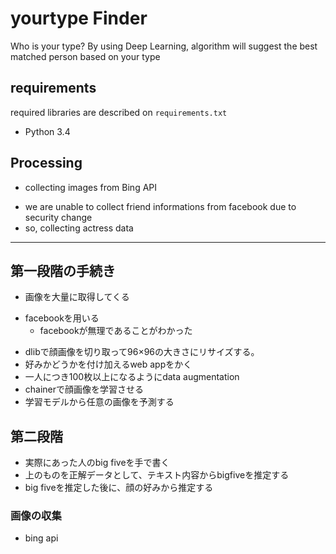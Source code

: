 # yourtype Finder

Who is your type? By using Deep Learning, algorithm will suggest the best matched person based on your type

## requirements
required libraries are described on `requirements.txt`
* Python 3.4


## Processing
* collecting images from Bing API
 - we are unable to collect friend informations from facebook due to security change
 - so, collecting actress data

--------------------------------
## 第一段階の手続き
* 画像を大量に取得してくる
 - facebookを用いる
   - facebookが無理であることがわかった
* dlibで顔画像を切り取って96×96の大きさにリサイズする。
* 好みかどうかを付け加えるweb appをかく
* 一人につき100枚以上になるようにdata augmentation
* chainerで顔画像を学習させる
* 学習モデルから任意の画像を予測する

## 第二段階
* 実際にあった人のbig fiveを手で書く
* 上のものを正解データとして、テキスト内容からbigfiveを推定する
* big fiveを推定した後に、顔の好みから推定する

### 画像の収集
* bing api



